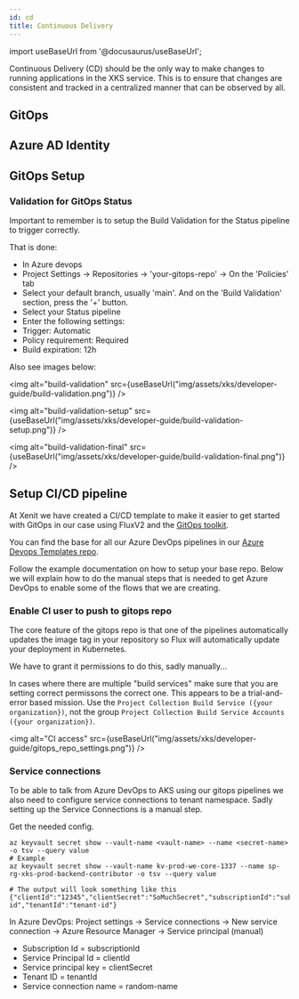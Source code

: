 ```yaml
---
id: cd
title: Continuous Delivery
---
```


import useBaseUrl from '@docusaurus/useBaseUrl';

Continuous Delivery (CD) should be the only way to make changes to running applications in the XKS service.
This is to ensure that changes are consistent and tracked in a centralized manner that can be observed by all.

## GitOps

## Azure AD Identity

## GitOps Setup

### Validation for GitOps Status

Important to remember is to setup the Build Validation for the Status pipeline to trigger correctly.

That is done:

- In Azure devops
- Project Settings -> Repositories -> 'your-gitops-repo' -> On the 'Policies' tab
- Select your default branch, usually 'main'. And on the 'Build Validation' section, press the '+' button.
- Select your Status pipeline
- Enter the following settings:
- Trigger: Automatic
- Policy requirement: Required
- Build expiration: 12h

Also see images below:

<img alt="build-validation" src={useBaseUrl("img/assets/xks/developer-guide/build-validation.png")} />

<img alt="build-validation-setup" src={useBaseUrl("img/assets/xks/developer-guide/build-validation-setup.png")} />

<img alt="build-validation-final" src={useBaseUrl("img/assets/xks/developer-guide/build-validation-final.png")} />

## Setup CI/CD pipeline

At Xenit we have created a CI/CD template to make it easier to get started with GitOps in our case using FluxV2 and the [GitOps toolkit](https://toolkit.fluxcd.io/).

You can find the base for all our Azure DevOps pipelines in our [Azure Devops Templates repo](https://github.com/XenitAB/azure-devops-templates/tree/main/gitops-v2).

Follow the example documentation on how to setup your base repo.
Below we will explain how to do the manual steps that is needed to get Azure DevOps to enable some of the flows that we are creating.

### Enable CI user to push to gitops repo

The core feature of the gitops repo is that one of the pipelines automatically updates the image tag in your repository so Flux will automatically update your deployment in Kubernetes.

We have to grant it permissions to do this, sadly manually...

In cases where there are multiple "build services" make sure that you are setting correct permissons the correct one. This appears to be a trial-and-error based mission. Use the `Project Collection Build Service ({your organization})`, not the group `Project Collection Build Service Accounts ({your organization})`.

<img alt="CI access" src={useBaseUrl("img/assets/xks/developer-guide/gitops_repo_settings.png")} />

### Service connections

To be able to talk from Azure DevOps to AKS using our gitops pipelines we also need to configure service connections to tenant namespace.
Sadly setting up the Service Connections is a manual step.

Get the needed config.

```shell
az keyvault secret show --vault-name <vault-name> --name <secret-name> -o tsv --query value
# Example
az keyvault secret show --vault-name kv-prod-we-core-1337 --name sp-rg-xks-prod-backend-contributor -o tsv --query value

# The output will look something like this
{"clientId":"12345","clientSecret":"SoMuchSecret","subscriptionId":"sub-id","tenantId":"tenant-id"}
```

In Azure DevOps:
Project settings -> Service connections -> New service connection -> Azure Resource Manager -> Service principal (manual)

- Subscription Id = subscriptionId
- Service Principal Id = clientId
- Service principal key = clientSecret
- Tenant ID = tenantId
- Service connection name = random-name
